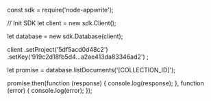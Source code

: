 const sdk = require('node-appwrite');

// Init SDK
let client = new sdk.Client();

let database = new sdk.Database(client);

client
    .setProject('5df5acd0d48c2')
    .setKey('919c2d18fb5d4...a2ae413da83346ad2')
;

let promise = database.listDocuments('[COLLECTION_ID]');

promise.then(function (response) {
    console.log(response);
}, function (error) {
    console.log(error);
});